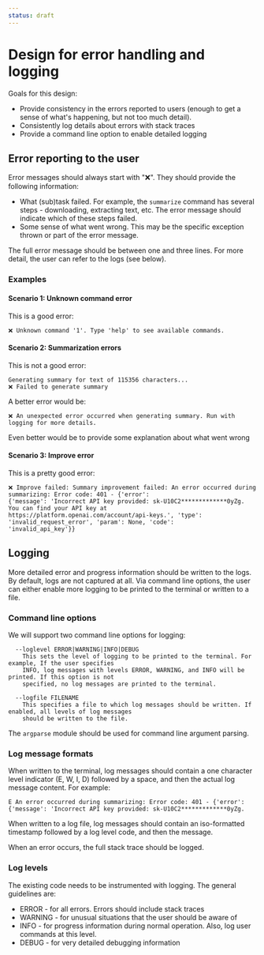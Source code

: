 ```yaml
---
status: draft
---
```


# Design for error handling and logging
Goals for this design:
- Provide consistency in the errors reported to users (enough to get a sense of what's
  happening, but not too much detail).
- Consistently log details about errors with stack traces
- Provide a command line option to enable detailed logging

## Error reporting to the user
Error messages should always start with "❌". They should provide the following information:
- What (sub)task failed. For example, the `summarize` command has several steps - downloading,
  extracting text, etc. The error message should indicate which of these steps failed.
- Some sense of what went wrong. This may be the specific exception thrown or part of the error message.

The full error message should be between one and three lines. For more detail, the user can refer to the
logs (see below).

### Examples
#### Scenario 1: Unknown command error
This is a good error:
```
❌ Unknown command '1'. Type 'help' to see available commands.
```

#### Scenario 2: Summarization errors
This is not a good error:
```
Generating summary for text of 115356 characters...
❌ Failed to generate summary
```

A better error would be:
```
❌ An unexpected error occurred when generating summary. Run with logging for more details.
```
Even better would be to provide some explanation about what went wrong

#### Scenario 3: Improve error
This is a pretty good error:
```
❌ Improve failed: Summary improvement failed: An error occurred during summarizing: Error code: 401 - {'error':
{'message': 'Incorrect API key provided: sk-U10C2*************0yZg. You can find your API key at
https://platform.openai.com/account/api-keys.', 'type': 'invalid_request_error', 'param': None, 'code':
'invalid_api_key'}}
```

## Logging
More detailed error and progress information should be written to the logs. By default, logs are not captured
at all. Via command line options, the user can either enable more logging to be printed to the terminal or 
written to a file.

### Command line options
We will support two command line options for logging:
```
  --loglevel ERROR|WARNING|INFO|DEBUG
    This sets the level of logging to be printed to the terminal. For example, If the user specifies
    INFO, log messages with levels ERROR, WARNING, and INFO will be printed. If this option is not
    specified, no log messages are printed to the terminal.

  --logfile FILENAME
    This specifies a file to which log messages should be written. If enabled, all levels of log messages
    should be written to the file.
```

The `argparse` module should be used for command line argument parsing.

### Log message formats
When written to the terminal, log messages should contain a one character level indicator (E, W, I, D)
followed by a space, and then the actual log message content. For example:
```
E An error occurred during summarizing: Error code: 401 - {'error': {'message': 'Incorrect API key provided: sk-U10C2*************0yZg.
```

When written to a log file, log messages should contain an iso-formatted timestamp followed by a log level code, and then the message.

When an error occurs, the full stack trace should be logged.

### Log levels
The existing code needs to be instrumented with logging. The general guidelines are:
- ERROR   - for all errors. Errors should include stack traces
- WARNING - for unusual situations that the user should be aware of
- INFO    - for progress information during normal operation. Also, log user commands at this level.
- DEBUG   - for very detailed debugging information

